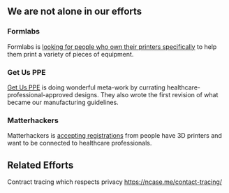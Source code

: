 ## We are not alone in our efforts

### Formlabs
Formlabs is [looking for people who own their printers specifically](https://formlabs.com/covid-19-response/) to help them print a variety of pieces of equipment.

### Get Us PPE
[Get Us PPE](https://getusppe.org/) is doing wonderful meta-work by currating healthcare-professional-approved designs. They also wrote the first revision of what became our manufacturing guidelines.

### Matterhackers
Matterhackers is [accepting registrations](https://www.matterhackers.com/covid-19) from people have 3D printers and want to be connected to healthcare professionals.

## Related Efforts
Contract tracing which respects privacy https://ncase.me/contact-tracing/